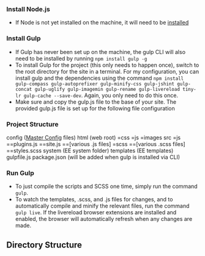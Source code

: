 ### Install Node.js

* If Node is not yet installed on the machine, it will need to be [installed](http://nodejs.org/download/)


### Install Gulp

* If Gulp has never been set up on the machine, the gulp CLI will also need to be installed by running `npm install gulp -g`
* To install Gulp for the project (this only needs to happen once), switch to the root directory for the site in a terminal. For my configuration, you can install gulp and the dependencies using the command `npm install gulp-compass gulp-autoprefixer gulp-minify-css gulp-jshint gulp-concat gulp-uglify gulp-imagemin gulp-rename gulp-livereload tiny-lr gulp-cache --save-dev`. Again, you only need to do this once.
* Make sure and copy the gulp.js file to the base of your site. The provided gulp.js file is set up for the following file configuration

### Project Structure

config ([Master Config](https://github.com/focuslabllc/ee-master-config) files)
html (web root)
=css
=js
=images
src
=js
==plugins.js
==site.js
==[various .js files]
=scss
==[various .scss files]
==styles.scss
system (EE system folder)
templates (EE templates)
gulpfile.js
package.json (will be added when gulp is installed via CLI)


### Run Gulp

* To just compile the scripts and SCSS one time, simply run the command `gulp`.
* To watch the templates, .scss, and .js files for changes, and to automatically compile and minify the relevant files, run the command `gulp live`. If the livereload browser extensions are installed and enabled, the browser will automatically refresh when any changes are made.



## Directory Structure